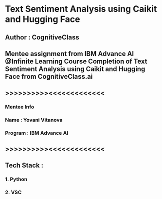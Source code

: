 # Text Sentiment Analysis using Caikit and Hugging Face
## Author : CognitiveClass
## Mentee assignment from IBM Advance AI @Infinite Learning Course Completion of Text Sentiment Analysis using Caikit and Hugging Face from CognitiveClass.ai
## >>>>>>>>>><<<<<<<<<<<<<
### Mentee Info 
### Name : Yovani Vitanova
### Program : IBM Advance AI 
## >>>>>>>>>><<<<<<<<<<<<<
## Tech Stack :
### 1. Python
### 2. VSC
